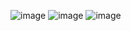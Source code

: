 ![image](https://user-images.githubusercontent.com/123222051/226235833-341d3a1e-fd5a-428e-aabb-1dda728417b4.png)
![image](https://user-images.githubusercontent.com/123222051/226235862-ab1b0b03-b982-49d1-bbb5-322b2c668268.png)
![image](https://user-images.githubusercontent.com/123222051/226235905-aac5318b-9e1b-4a31-a718-b149d21c44fc.png)

